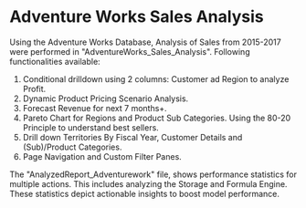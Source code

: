 # Adventure Works Sales Analysis
Using the Adventure Works Database, Analysis of Sales from 2015-2017 were performed in "AdventureWorks_Sales_Analysis". Following functionalities available:

1. Conditional drilldown using 2 columns: Customer ad Region to analyze Profit.
2. Dynamic Product Pricing Scenario Analysis.
3. Forecast Revenue for next 7 months+.
4. Pareto Chart for Regions and Product Sub Categories. Using the 80-20 Principle to understand best sellers.
5. Drill down Territories By Fiscal Year, Customer Details and (Sub)/Product Categories.
6. Page Navigation and Custom Filter Panes.

The "AnalyzedReport_Adventurework" file, shows performance statistics for multiple actions.
This includes analyzing the Storage and Formula Engine. These statistics depict actionable insights to boost model performance. 
